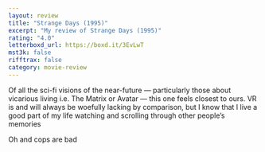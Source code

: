 ```yaml
---
layout: review
title: "Strange Days (1995)"
excerpt: "My review of Strange Days (1995)"
rating: "4.0"
letterboxd_url: https://boxd.it/3EvLwT
mst3k: false
rifftrax: false
category: movie-review
---
```


Of all the sci-fi visions of the near-future — particularly those about vicarious living i.e. The Matrix or Avatar — this one feels closest to ours. VR is and will always be woefully lacking by comparison, but I know that I live a good part of my life watching and scrolling through other people’s memories

Oh and cops are bad

